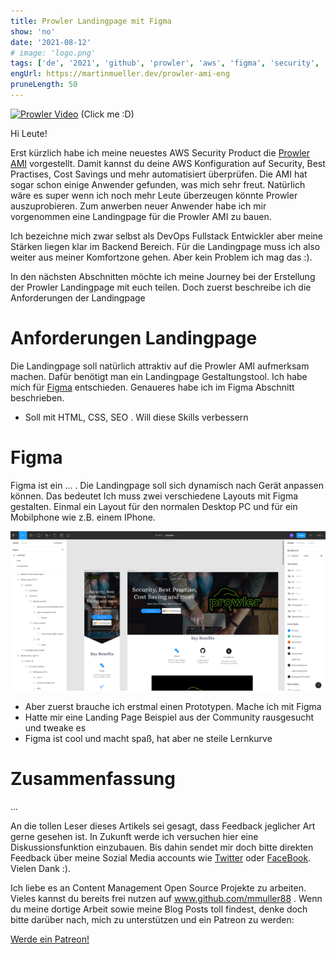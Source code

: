 ```yaml
---
title: Prowler Landingpage mit Figma
show: 'no'
date: '2021-08-12'
# image: 'logo.png'
tags: ['de', '2021', 'github', 'prowler', 'aws', 'figma', 'security', 'nofeed'] #nofeed
engUrl: https://martinmueller.dev/prowler-ami-eng
pruneLength: 50
---
```

[![Prowler Video](https://img.youtube.com/vi/4JYaGylXEMc/0.jpg)](https://www.youtube.com/watch?v=4JYaGylXEMc)
(Click me :D)

Hi Leute!

Erst kürzlich habe ich meine neuestes AWS Security Product die [Prowler AMI](https://martinmueller.dev/prowler-ami) vorgestellt. Damit kannst du deine AWS Konfiguration auf Security, Best Practises, Cost Savings und mehr automatisiert überprüfen. Die AMI hat sogar schon einige Anwender gefunden, was mich sehr freut. Natürlich wäre es super wenn ich noch mehr Leute überzeugen könnte Prowler auszuprobieren. Zum anwerben neuer Anwender habe ich mir vorgenommen eine Landingpage für die Prowler AMI zu bauen.

Ich bezeichne mich zwar selbst als DevOps Fullstack Entwickler aber meine Stärken liegen klar im Backend Bereich. Für die Landingpage muss ich also weiter aus meiner Komfortzone gehen. Aber kein Problem ich mag das :).

In den nächsten Abschnitten möchte ich meine Journey bei der Erstellung der Prowler Landingpage mit euch teilen. Doch zuerst beschreibe ich die Anforderungen der Landingpage

# Anforderungen Landingpage
Die Landingpage soll natürlich attraktiv auf die Prowler AMI aufmerksam machen. Dafür benötigt man ein Landingpage Gestaltungstool. Ich habe mich für [Figma](https://figma.com) entschieden. Genaueres habe ich im Figma Abschnitt beschrieben.

* Soll mit HTML, CSS, SEO . Will diese Skills verbessern

# Figma

Figma ist ein ... . Die Landingpage soll sich dynamisch nach Gerät anpassen können. Das bedeutet Ich muss zwei verschiedene Layouts mit Figma gestalten. Einmal ein Layout für den normalen Desktop PC und für ein Mobilphone wie z.B. einem IPhone.

![Figma Prowler Landing](https://raw.githubusercontent.com/mmuller88/mmblog/master/content/prowler-landing/figma.png)

* Aber zuerst brauche ich erstmal einen Prototypen. Mache ich mit Figma
* Hatte mir eine Landing Page Beispiel aus der Community rausgesucht und tweake es
* Figma ist cool und macht spaß, hat aber ne steile Lernkurve

# 

# Zusammenfassung
...

An die tollen Leser dieses Artikels sei gesagt, dass Feedback jeglicher Art gerne gesehen ist. In Zukunft werde ich versuchen hier eine Diskussionsfunktion einzubauen. Bis dahin sendet mir doch bitte direkten Feedback über meine Sozial Media accounts wie [Twitter](https://twitter.com/MartinMueller_) oder [FaceBook](https://www.facebook.com/martin.muller.10485). Vielen Dank :).

Ich liebe es an Content Management Open Source Projekte zu arbeiten. Vieles kannst du bereits frei nutzen auf www.github.com/mmuller88 . Wenn du meine dortige Arbeit sowie meine Blog Posts toll findest, denke doch bitte darüber nach, mich zu unterstützen und ein Patreon zu werden:

<a href="https://www.patreon.com/bePatron?u=29010217" data-patreon-widget-type="become-patron-button">Werde ein Patreon!</a><script async src="https://c6.patreon.com/becomePatronButton.bundle.js"></script>